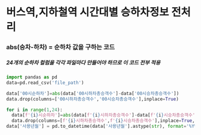 # 버스역,지하철역 시간대별 승하차정보 전처리
### abs(승차-하차) = 순하차 값을 구하는 코드
##### 24개의 순하차 컬럼을 각각 파일마다 만들어야 하므로 이 코드 전부 적용
```py
import pandas as pd
data=pd.read_csv('file_path')

data['00시순하차']=abs(data['00시하차총승객수']-data['00시승차총승객수'])
data.drop(columns=['00시하차총승객수','00시승차총승객수'],inplace=True)

for i in range(1,24):
  data[f'{i}시순하차']=abs(data[f'{i}시하차총승객수']-data[f'{i}시승차총승객수'])
  data.drop(columns=[f'{i}시하차총승객수',f'{i}시승차총승객수'],inplace=True,axis=1)
data['사용년월'] = pd.to_datetime(data['사용년월'].astype(str), format='%Y%m')
```
